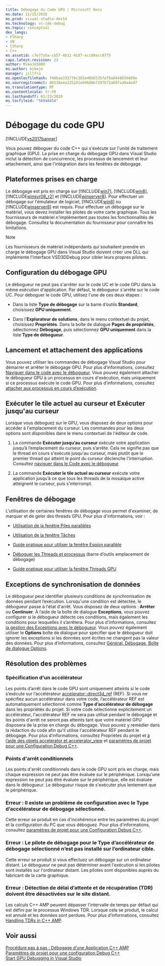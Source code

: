 ```yaml
---
title: Débogage du Code GPU | Microsoft Docs
ms.date: 11/15/2016
ms.prod: visual-studio-dev14
ms.technology: vs-ide-debug
ms.topic: conceptual
dev_langs:
- FSharp
- VB
- CSharp
- C++
ms.assetid: c7e77a5a-cb57-4b11-9187-ecc89acc8775
caps.latest.revision: 23
author: MikeJo5000
ms.author: mikejo
manager: jillfra
ms.openlocfilehash: f48baa33577bc383e48b6535fef0a8448836609e
ms.sourcegitcommit: 8b538eea125241e9d6d8b7297b72a66faa9a4a47
ms.translationtype: MT
ms.contentlocale: fr-FR
ms.lasthandoff: 01/23/2019
ms.locfileid: "58948454"
---
```

# <a name="debugging-gpu-code"></a>Débogage du code GPU
[!INCLUDE[vs2017banner](../includes/vs2017banner.md)]

Vous pouvez déboguer du code C++ qui s'exécute sur l'unité de traitement graphique (GPU). La prise en charge du débogage GPU dans Visual Studio inclut la détection de concurrence, les processus de lancement et leur attachement, ainsi que l'intégration dans les fenêtres de débogage.  
  
## <a name="supported-platforms"></a>Plateformes prises en charge  
 Le débogage est pris en charge sur [!INCLUDE[win7](../includes/win7-md.md)], [!INCLUDE[win8](../includes/win8-md.md)], [!INCLUDE[winsvr08_r2](../includes/winsvr08-r2-md.md)] et [!INCLUDE[winserver8](../includes/winserver8-md.md)]. Pour effectuer un débogage sur l'émulateur de logiciel, [!INCLUDE[win8](../includes/win8-md.md)] ou [!INCLUDE[winserver8](../includes/winserver8-md.md)] est requis. Pour effectuer un débogage sur le matériel, vous devez installer les pilotes de votre carte graphique. Tous les fournisseurs de matériel n'implémentent pas toutes les fonctionnalités de débogage. Consultez la documentation du fournisseur pour connaître les limitations.  
  
> [!NOTE]
>  Les fournisseurs de matériel indépendants qui souhaitent prendre en charge le débogage GPU dans Visual Studio doivent créer une DLL qui implémente l'interface VSD3DDebug pour cibler leurs propres pilotes.  
  
## <a name="configuring-gpu-debugging"></a>Configuration du débogage GPU  
 Le débogueur ne peut pas s'arrêter sur le code UC et le code GPU dans la même exécution d'application. Par défaut, le débogueur s'arrête sur le code UC. Pour déboguer le code GPU, utilisez l'une de ces deux étapes :  
  
-   Dans la liste **Type de débogage** sur la barre d’outils **Standard**, choisissez **GPU uniquement**.  
  
-   Dans l’**Explorateur de solutions**, dans le menu contextuel du projet, choisissez **Propriétés**. Dans la boîte de dialogue **Pages de propriétés**, sélectionnez **Débogage**, puis sélectionnez **GPU uniquement** dans la liste **Type de débogueur**.  
  
## <a name="launching-and-attaching-to-applications"></a>Lancement et attachement des applications  
 Vous pouvez utiliser les commandes de débogage Visual Studio pour démarrer et arrêter le débogage GPU. Pour plus d’informations, consultez [Naviguer dans le code avec le débogueur](../debugger/navigating-through-code-with-the-debugger.md). Vous pouvez également attacher le débogueur GPU à un processus en cours d'exécution, mais uniquement si ce processus exécute le code GPU. Pour plus d’informations, consultez [attacher aux processus en cours d’exécution](../debugger/attach-to-running-processes-with-the-visual-studio-debugger.md).  
  
## <a name="run-current-tile-to-cursor-and-run-to-cursor"></a>Exécuter le tile actuel au curseur et Exécuter jusqu'au curseur  
 Lorsque vous déboguez sur le GPU, vous disposez de deux options pour accéder à l'emplacement du curseur. Les commandes pour les deux options sont disponibles dans le menu contextuel de l'éditeur de code.  
  
1.  La commande **Exécuter jusqu’au curseur** exécute votre application jusqu’à l’emplacement du curseur, puis s’arrête. Cela ne signifie pas que le thread en cours s'exécute jusqu'au curseur, mais plutôt que le premier thread qui atteint le point du curseur déclenche l'interruption. Consultez [naviguer dans le Code avec le débogueur](../debugger/navigating-through-code-with-the-debugger.md)  
  
2.  La commande **Exécuter le tile actuel au curseur** exécute votre application jusqu’à ce que tous les threads de la mosaïque active atteignent le curseur, puis s’interrompt.  
  
## <a name="debugging-windows"></a>Fenêtres de débogage  
 L'utilisation de certaines fenêtres de débogage vous permet d'examiner, de marquer et de geler des threads GPU. Pour plus d'informations, voir :  
  
-   [Utilisation de la fenêtre Piles parallèles](../debugger/using-the-parallel-stacks-window.md)  
  
-   [Utilisation de la fenêtre Tâches](../debugger/using-the-tasks-window.md)  
  
-   [Guide pratique pour utiliser la fenêtre Espion parallèle](../debugger/how-to-use-the-parallel-watch-window.md)  
  
-   [Déboguer les Threads et processus](../debugger/debug-threads-and-processes.md) (barre d’outils emplacement de débogage)  
  
-   [Guide pratique pour utiliser la fenêtre Threads GPU](../debugger/how-to-use-the-gpu-threads-window.md)  
  
## <a name="data-synchronization-exceptions"></a>Exceptions de synchronisation de données  
 Le débogueur peut identifier plusieurs conditions de synchronisation de données pendant l’exécution. Lorsqu'une condition est détectée, le débogueur passe à l'état d'arrêt. Vous disposez de deux options : **Arrêter** ou **Continuer**. À l’aide de la boîte de dialogue **Exceptions**, vous pouvez configurer si le débogueur détecte ces conditions, mais également les conditions pour lesquelles il s’arrêtera. Pour plus d’informations, consultez [la gestion des Exceptions avec le débogueur](../debugger/managing-exceptions-with-the-debugger.md). Vous pouvez également utiliser le **Options** boîte de dialogue pour spécifier que le débogueur doit ignorer les exceptions si les données sont écrites ne changent pas la valeur des données. Pour plus d’informations, consultez [Général, Débogage, Boîte de dialogue Options](../debugger/general-debugging-options-dialog-box.md).  
  
## <a name="troubleshooting"></a>Résolution des problèmes  
  
### <a name="specifying-an-accelerator"></a>Spécification d'un accélérateur  
 Les points d’arrêt dans le code GPU sont uniquement atteints si le code s’exécute sur l’accélérateur [accelerator::direct3d_ref](http://msdn.microsoft.com/library/a514b1a7-3b3f-4011-be6c-f7b0d9a42663) (REF). Si vous ne spécifiez aucun accélérateur dans votre code, l’accélérateur REF est automatiquement sélectionné comme **Type d’accélérateur de débogage** dans les propriétés du projet. Si votre code sélectionne explicitement un accélérateur, l'accélérateur REF ne sera pas utilisé pendant le débogage et les points d'arrêt ne seront pas atteints tant que votre matériel GPU disposera de la prise en charge du débogage. Vous pouvez y remédier dans la rédaction du code afin qu'il utilise l'accélérateur REF pendant le débogage. Pour plus d’informations, consultez Propriétés du projet et [à l’aide des objets accelerator et accelerator_view](http://msdn.microsoft.com/library/18f0dc66-8236-4420-9f46-1a14f2c3fba1) et [paramètres de projet pour une Configuration Debug C++](../debugger/project-settings-for-a-cpp-debug-configuration.md).  
  
### <a name="conditional-breakpoints"></a>Points d'arrêt conditionnels  
 Les points d'arrêt conditionnels dans le code GPU sont pris en charge, mais chaque expression ne peut pas être évaluée sur le périphérique. Lorsqu'une expression ne peut pas être évaluée sur le périphérique, elle est évaluée dans le débogueur. Le débogueur risque de s'exécuter plus lentement que le périphérique.  
  
### <a name="error-there-is-a-configuration-issue-with-the-selected-debugging-accelerator-type"></a>Erreur : Il existe un problème de configuration avec le Type d’accélérateur de débogage sélectionné.  
 Cette erreur se produit en cas d'incohérence entre les paramètres du projet et la configuration du PC que vous déboguez. Pour plus d’informations, consultez [paramètres de projet pour une Configuration Debug C++](../debugger/project-settings-for-a-cpp-debug-configuration.md).  
  
### <a name="error-the-debug-driver-for-the-selected-debugging-accelerator-type-is-not-installed-on-the-target-machine"></a>Erreur : Le pilote de débogage pour le Type d’accélérateur de débogage sélectionné n’est pas installé sur l’ordinateur cible.  
 Cette erreur se produit si vous effectuez un débogage sur un ordinateur distant. Le débogueur ne peut pas déterminer avant l'exécution si les pilotes sont installés sur l'ordinateur distant. Les pilotes sont disponibles auprès du fabricant de la carte graphique.  
  
### <a name="error-timeout-detection-and-recovery-tdr-must-be-disabled-at-the-remote-site"></a>Erreur : Détection de délai d’attente et de récupération (TDR) doivent être désactivées sur le site distant.  
 Les calculs C++ AMP peuvent dépasser l'intervalle de temps par défaut qui est défini par le processus Windows TDR. Lorsque cela se produit, le calcul est annulé et les données sont perdues. Pour plus d’informations, consultez [Handling TDRs in C++ AMP](http://go.microsoft.com/fwlink/p/?LinkId=249154).  
  
## <a name="see-also"></a>Voir aussi  
 [Procédure pas à pas : Débogage d’une Application C++ AMP](http://msdn.microsoft.com/library/40e92ecc-f6ba-411c-960c-b3047b854fb5)   
 [Paramètres de projet pour une configuration Debug C++](../debugger/project-settings-for-a-cpp-debug-configuration.md)   
 [Start GPU Debugging in Visual Studio](http://go.microsoft.com/fwlink/p/?LinkId=255381)
